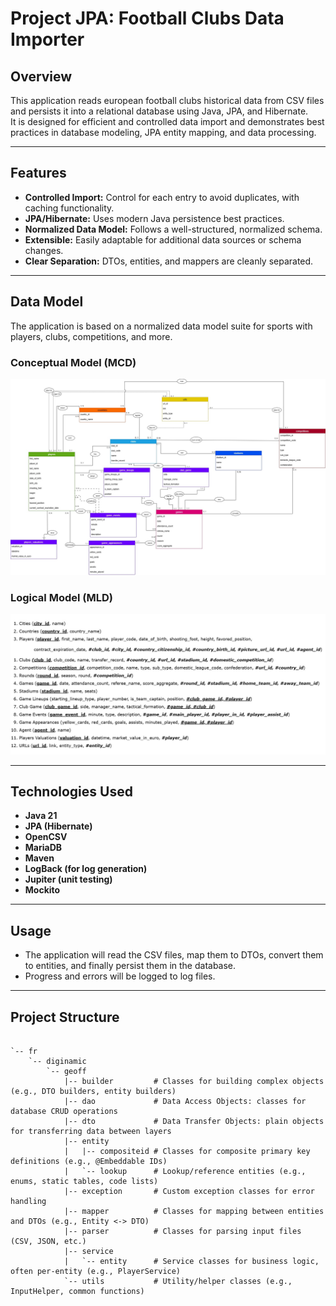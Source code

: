 # Project JPA: Football Clubs Data Importer

## Overview

This application reads european football clubs historical data from CSV files and persists it into a relational database
using Java, JPA, and Hibernate.  
It is designed for efficient and controlled data import and demonstrates best practices in database modeling, JPA entity
mapping, and data processing.

---

## Features

- **Controlled Import:** Control for each entry to avoid duplicates, with caching functionality.
- **JPA/Hibernate:** Uses modern Java persistence best practices.
- **Normalized Data Model:** Follows a well-structured, normalized schema.
- **Extensible:** Easily adaptable for additional data sources or schema changes.
- **Clear Separation:** DTOs, entities, and mappers are cleanly separated.

---

## Data Model

The application is based on a normalized data model suite for sports with players, clubs, competitions, and more.

### Conceptual Model (MCD)

![MCD](./conception/football-MCD.jpg)

### Logical Model (MLD)

![MLD](./conception/football-MLD.jpg)


---

## Technologies Used

- **Java 21**
- **JPA (Hibernate)**
- **OpenCSV**
- **MariaDB**
- **Maven**
- **LogBack (for log generation)**
- **Jupiter (unit testing)**
- **Mockito**

---

## Usage

- The application will read the CSV files, map them to DTOs, convert them to entities, and finally persist them in the
  database.
- Progress and errors will be logged to log files.

---

## Project Structure

```

`-- fr
    `-- diginamic
        `-- geoff
            |-- builder         # Classes for building complex objects (e.g., DTO builders, entity builders)
            |-- dao             # Data Access Objects: classes for database CRUD operations
            |-- dto             # Data Transfer Objects: plain objects for transferring data between layers
            |-- entity
            |   |-- compositeid # Classes for composite primary key definitions (e.g., @Embeddable IDs)
            |   `-- lookup      # Lookup/reference entities (e.g., enums, static tables, code lists)
            |-- exception       # Custom exception classes for error handling
            |-- mapper          # Classes for mapping between entities and DTOs (e.g., Entity <-> DTO)
            |-- parser          # Classes for parsing input files (CSV, JSON, etc.)
            |-- service
            |   `-- entity      # Service classes for business logic, often per-entity (e.g., PlayerService)
            `-- utils           # Utility/helper classes (e.g., InputHelper, common functions)
```